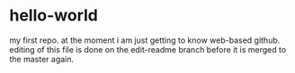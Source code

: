 # hello-world

my first repo.
at the moment i am just getting to know web-based github.
editing of this file is done on the edit-readme branch before it is merged to the master again.


